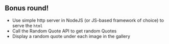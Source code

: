 ## Bonus round!

* Use simple http server in NodeJS (or JS-based framework of choice) to serve the `html`
* Call the Random Quote API to get random Quotes
* Display a random quote under each image in the gallery
